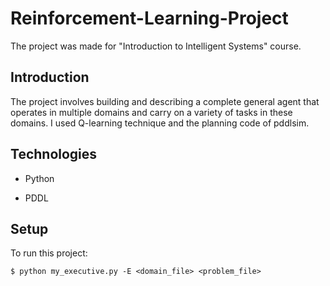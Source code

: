 # Reinforcement-Learning-Project
The project was made for "Introduction to Intelligent Systems" course.


## Introduction
The project involves building and describing a complete general agent that operates in multiple
domains and carry on a variety of tasks in these domains. 
I used Q-learning technique and the planning code of pddlsim. 

## Technologies
* Python

* PDDL

## Setup
To run this project:

```
$ python my_executive.py -E <domain_file> <problem_file>
```


